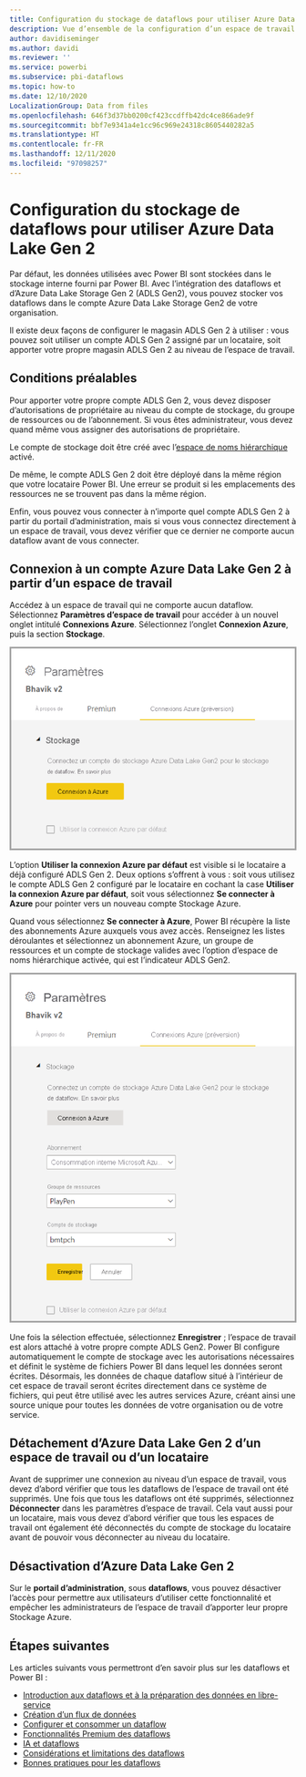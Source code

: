 ```yaml
---
title: Configuration du stockage de dataflows pour utiliser Azure Data Lake Gen 2
description: Vue d’ensemble de la configuration d’un espace de travail ou d’un locataire avec le stockage Azure Data Lake Gen 2
author: davidiseminger
ms.author: davidi
ms.reviewer: ''
ms.service: powerbi
ms.subservice: pbi-dataflows
ms.topic: how-to
ms.date: 12/10/2020
LocalizationGroup: Data from files
ms.openlocfilehash: 646f3d37bb0200cf423ccdffb42dc4ce866ade9f
ms.sourcegitcommit: bbf7e9341a4e1cc96c969e24318c8605440282a5
ms.translationtype: HT
ms.contentlocale: fr-FR
ms.lasthandoff: 12/11/2020
ms.locfileid: "97098257"
---
```

# <a name="configuring-dataflow-storage-to-use-azure-data-lake-gen-2"></a>Configuration du stockage de dataflows pour utiliser Azure Data Lake Gen 2 

Par défaut, les données utilisées avec Power BI sont stockées dans le stockage interne fourni par Power BI. Avec l’intégration des dataflows et d’Azure Data Lake Storage Gen 2 (ADLS Gen2), vous pouvez stocker vos dataflows dans le compte Azure Data Lake Storage Gen2 de votre organisation.

Il existe deux façons de configurer le magasin ADLS Gen 2 à utiliser : vous pouvez soit utiliser un compte ADLS Gen 2 assigné par un locataire, soit apporter votre propre magasin ADLS Gen 2 au niveau de l’espace de travail. 

## <a name="pre-requisites"></a>Conditions préalables

Pour apporter votre propre compte ADLS Gen 2, vous devez disposer d’autorisations de propriétaire au niveau du compte de stockage, du groupe de ressources ou de l’abonnement. Si vous êtes administrateur, vous devez quand même vous assigner des autorisations de propriétaire. 

Le compte de stockage doit être créé avec l’[espace de noms hiérarchique](https://docs.microsoft.com/azure/storage/blobs/create-data-lake-storage-account) activé. 

De même, le compte ADLS Gen 2 doit être déployé dans la même région que votre locataire Power BI. Une erreur se produit si les emplacements des ressources ne se trouvent pas dans la même région.

Enfin, vous pouvez vous connecter à n’importe quel compte ADLS Gen 2 à partir du portail d’administration, mais si vous vous connectez directement à un espace de travail, vous devez vérifier que ce dernier ne comporte aucun dataflow avant de vous connecter.

## <a name="connecting-to-an-azure-data-lake-gen-2-at-a-workspace"></a>Connexion à un compte Azure Data Lake Gen 2 à partir d’un espace de travail
Accédez à un espace de travail qui ne comporte aucun dataflow. Sélectionnez **Paramètres d’espace de travail** pour accéder à un nouvel onglet intitulé **Connexions Azure**. Sélectionnez l’onglet **Connexion Azure**, puis la section **Stockage**.


![Connexion à Azure](media/dataflows-azure-data-lake-storage-integration/connect-to-azure.png)
 
L’option **Utiliser la connexion Azure par défaut** est visible si le locataire a déjà configuré ADLS Gen 2. Deux options s’offrent à vous : soit vous utilisez le compte ADLS Gen 2 configuré par le locataire en cochant la case **Utiliser la connexion Azure par défaut**, soit vous sélectionnez **Se connecter à Azure** pour pointer vers un nouveau compte Stockage Azure. 

Quand vous sélectionnez **Se connecter à Azure**, Power BI récupère la liste des abonnements Azure auxquels vous avez accès. Renseignez les listes déroulantes et sélectionnez un abonnement Azure, un groupe de ressources et un compte de stockage valides avec l’option d’espace de noms hiérarchique activée, qui est l’indicateur ADLS Gen2.

![détails de l'abonnement](media/dataflows-azure-data-lake-storage-integration/subscription-details-enter.png)
 
Une fois la sélection effectuée, sélectionnez **Enregistrer** ; l’espace de travail est alors attaché à votre propre compte ADLS Gen2. Power BI configure automatiquement le compte de stockage avec les autorisations nécessaires et définit le système de fichiers Power BI dans lequel les données seront écrites. Désormais, les données de chaque dataflow situé à l’intérieur de cet espace de travail seront écrites directement dans ce système de fichiers, qui peut être utilisé avec les autres services Azure, créant ainsi une source unique pour toutes les données de votre organisation ou de votre service.

## <a name="detaching-azure-data-lake-gen-2-from-a-workspace-or-tenant"></a>Détachement d’Azure Data Lake Gen 2 d’un espace de travail ou d’un locataire

Avant de supprimer une connexion au niveau d’un espace de travail, vous devez d’abord vérifier que tous les dataflows de l’espace de travail ont été supprimés. Une fois que tous les dataflows ont été supprimés, sélectionnez **Déconnecter** dans les paramètres d’espace de travail. Cela vaut aussi pour un locataire, mais vous devez d’abord vérifier que tous les espaces de travail ont également été déconnectés du compte de stockage du locataire avant de pouvoir vous déconnecter au niveau du locataire.

## <a name="disabling-azure-data-lake-gen-2"></a>Désactivation d’Azure Data Lake Gen 2

Sur le **portail d’administration**, sous **dataflows**, vous pouvez désactiver l’accès pour permettre aux utilisateurs d’utiliser cette fonctionnalité et empêcher les administrateurs de l’espace de travail d’apporter leur propre Stockage Azure.

## <a name="next-steps"></a>Étapes suivantes
Les articles suivants vous permettront d’en savoir plus sur les dataflows et Power BI :

* [Introduction aux dataflows et à la préparation des données en libre-service](dataflows-introduction-self-service.md)
* [Création d’un flux de données](dataflows-create.md)
* [Configurer et consommer un dataflow](dataflows-configure-consume.md)
* [Fonctionnalités Premium des dataflows](dataflows-premium-features.md)
* [IA et dataflows](dataflows-machine-learning-integration.md)
* [Considérations et limitations des dataflows](dataflows-features-limitations.md)
* [Bonnes pratiques pour les dataflows](dataflows-best-practices.md)